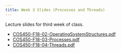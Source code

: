 ```yaml
---
title: Week 3 Slides (Processes and Threads)
---
```


Lecture slides for third week of class.

* [COS450-F18-02-OperatingSystemStructures.pdf](/assets/COS450-F18-02-OperatingSystemStructures.pdf)
* [COS450-F18-03-Processes.pdf](/assets/COS450-F18-03-Processes.pdf)
* [COS450-F18-04-Threads.pdf](/assets/COS450-F18-04-Threads.pdf)
